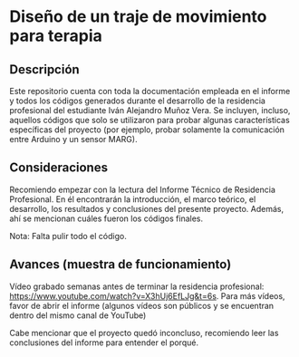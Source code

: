# Diseño de un traje de movimiento para terapia
## Descripción
Este repositorio cuenta con toda la documentación empleada en el informe y todos los códigos generados durante el desarrollo de la residencia profesional del estudiante Iván Alejandro Muñoz Vera. Se incluyen, incluso, aquellos códigos que solo se utilizaron para probar algunas características específicas del proyecto (por ejemplo, probar solamente la comunicación entre Arduino y un sensor MARG).

## Consideraciones
Recomiendo empezar con la lectura del Informe Técnico de Residencia Profesional. En él encontrarán la introducción, el marco teórico, el desarrollo, los resultados y conclusiones del presente proyecto. Además, ahí se mencionan cuáles fueron los códigos finales.

Nota: Falta pulir todo el código.

## Avances (muestra de funcionamiento)
Vídeo grabado semanas antes de terminar la residencia profesional: https://www.youtube.com/watch?v=X3hUj6EfLJg&t=6s. Para más vídeos, favor de abrir el informe (algunos vídeos son públicos y se encuentran dentro del mismo canal de YouTube)

Cabe mencionar que el proyecto quedó inconcluso, recomiendo leer las conclusiones del informe para entender el porqué.
